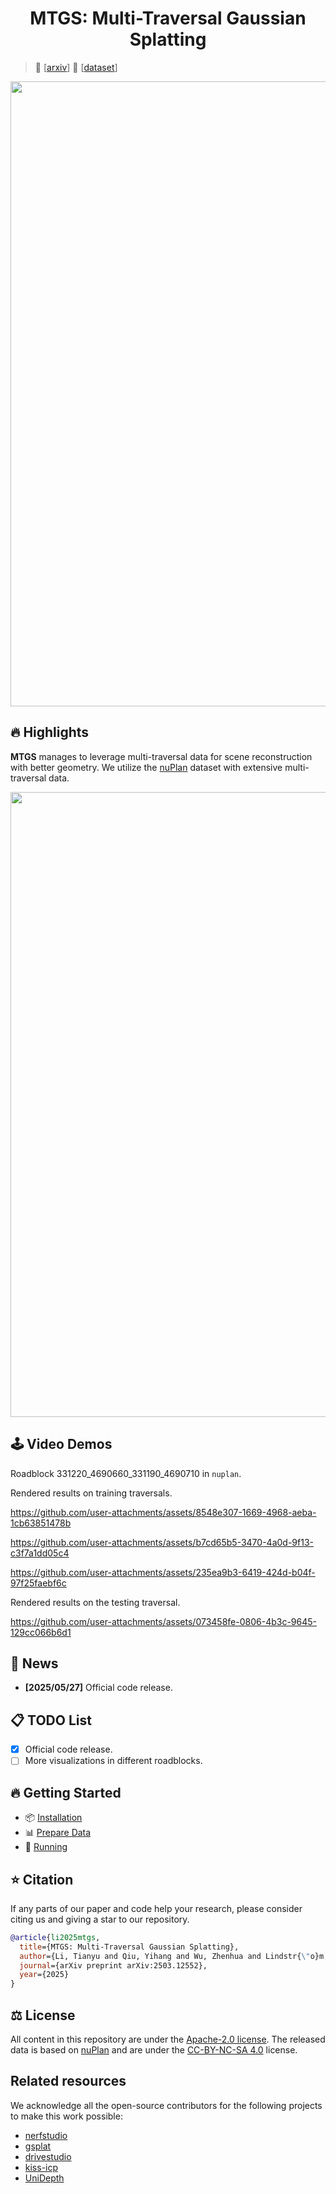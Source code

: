 <div align="center">

# **MTGS: Multi-Traversal Gaussian Splatting**

</div>

> 📜 [[arxiv](https://arxiv.org/abs/2503.12552)] 🤗 [[dataset](https://huggingface.co/datasets/OpenDriveLab/MTGS/tree/main/MTGS_paper_data)]

<div id="top" align="center">
<p align="center">
<img src="assets/figure_teaser.png" width="1000px" >
</p>
</div>

## 🔥 Highlights

**MTGS** manages to leverage multi-traversal data for scene reconstruction with better geometry. We utilize the [nuPlan](https://www.nuscenes.org/nuplan) dataset with extensive multi-traversal data. 

<div id="top" align="center">
<p align="center">
<img src="assets/figure_pipeline.png" width="1000px" >
</p>
</div>

## 🕹️ Video Demos

Roadblock 331220_4690660_331190_4690710 in `nuplan`.

Rendered results on training traversals.

https://github.com/user-attachments/assets/8548e307-1669-4968-aeba-1cb63851478b

https://github.com/user-attachments/assets/b7cd65b5-3470-4a0d-9f13-c3f7a1dd05c4

https://github.com/user-attachments/assets/235ea9b3-6419-424d-b04f-97f25faebf6c

Rendered results on the testing traversal.

https://github.com/user-attachments/assets/073458fe-0806-4b3c-9645-129cc066b6d1

## 📢 News

- **[2025/05/27]** Official code release.

## 📋 TODO List

- [x] Official code release.
- [ ] More visualizations in different roadblocks.

## 🔥 Getting Started

- 📦 [Installation](docs/installation.md)
- 📊 [Prepare Data](docs/prepare_dataset.md)
- 🚀 [Running](docs/running.md)

## ⭐ Citation

If any parts of our paper and code help your research, please consider citing us and giving a star to our repository.

```bibtex
@article{li2025mtgs,
  title={MTGS: Multi-Traversal Gaussian Splatting},
  author={Li, Tianyu and Qiu, Yihang and Wu, Zhenhua and Lindstr{\"o}m, Carl and Su, Peng and Nie{\ss}ner, Matthias and Li, Hongyang},
  journal={arXiv preprint arXiv:2503.12552},
  year={2025}
}
```

## ⚖️ License

All content in this repository are under the [Apache-2.0 license](https://www.apache.org/licenses/LICENSE-2.0).
The released data is based on [nuPlan](https://www.nuscenes.org/nuplan) and are under the [CC-BY-NC-SA 4.0](https://creativecommons.org/licenses/by-nc-sa/4.0/) license.

## Related resources

We acknowledge all the open-source contributors for the following projects to make this work possible:

- [nerfstudio](https://github.com/nerfstudio-project/nerfstudio)
- [gsplat](https://github.com/nerfstudio-project/gsplat)
- [drivestudio](https://github.com/ziyc/drivestudio)
- [kiss-icp](https://github.com/PRBonn/kiss-icp)
- [UniDepth](https://github.com/lpiccinelli-eth/UniDepth)
